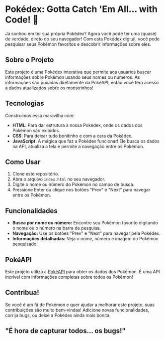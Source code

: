 # Pokédex: Gotta Catch 'Em All... with Code! 👾

Já sonhou em ter sua própria Pokédex? 
Agora você pode ter uma (quase) de verdade, direto do seu navegador! 
Com esta Pokédex digital, você pode pesquisar seus Pokémon favoritos e descobrir informações sobre eles.

## Sobre o Projeto

Este projeto é uma Pokédex interativa que permite aos usuários buscar informações sobre Pokémon usando seus nomes ou números. 
As informações são puxadas diretamente da PokéAPI, então você terá acesso a dados atualizados sobre os monstrinhos!

## Tecnologias

Construímos essa maravilha com:

*   **HTML**: Para dar estrutura à nossa Pokédex, onde os dados dos Pokémon são exibidos.
*   **CSS**: Para deixar tudo bonitinho e com a cara da Pokédex.
*   **JavaScript**: A mágica que faz a Pokédex funcionar! Ele busca os dados na API, atualiza a tela e permite a navegação entre os Pokémon.

## Como Usar

1.  Clone este repositório.
2.  Abra o arquivo `index.html` no seu navegador.
3.  Digite o nome ou número do Pokémon no campo de busca.
4.  Pressione Enter ou clique nos botões "Prev" e "Next" para navegar entre os Pokémon.

## Funcionalidades

*   **Busca por nome ou número:** Encontre seu Pokémon favorito digitando o nome ou o número na barra de pesquisa.
*   **Navegação:** Use os botões "Prev" e "Next" para navegar pela Pokédex.
*   **Informações detalhadas:** Veja o nome, número e imagem do Pokémon pesquisado.

## PokéAPI

Este projeto utiliza a [PokéAPI](https://pokeapi.co/) para obter os dados dos Pokémon. É uma API incrível com informações completas sobre todos os Pokémon!

## Contribua!

Se você é um fã de Pokémon e quer ajudar a melhorar este projeto, suas contribuições são muito bem-vindas! Adicione novas funcionalidades, corrija bugs, ou deixe a Pokédex ainda mais bonita.

## "É hora de capturar todos... os bugs!"
